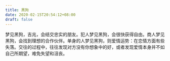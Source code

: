 ```yaml
---
title: 黑狗
date: 2020-02-15T20:54:12+08:00
draft: false
---
```


梦见黑狗，吉兆，会结交忠实的朋友。犯人梦见黑狗，会很快获得自由。商人梦见黑狗，会找到理想的合作伙伴。单身的人梦见黑狗，则爱情运势：在恋情方面有些失落。交往的过程中，往往发现对方没有你想象中的好，或者发现爱情本身并不如自己所期望，难免失望和沮丧。